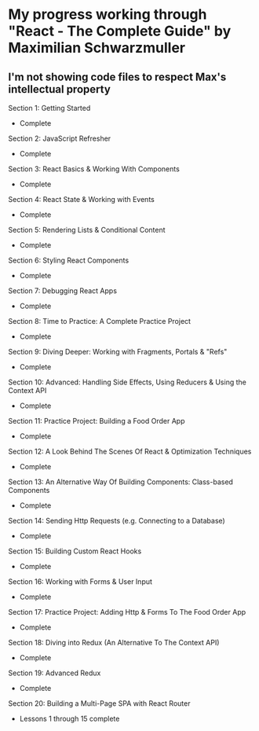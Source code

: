 # My progress working through "React - The Complete Guide" by Maximilian Schwarzmuller

## I'm not showing code files to respect Max's intellectual property

Section 1: Getting Started

- Complete

Section 2: JavaScript Refresher

- Complete

Section 3: React Basics & Working With Components

- Complete

Section 4: React State & Working with Events

- Complete

Section 5: Rendering Lists & Conditional Content

- Complete

Section 6: Styling React Components

- Complete

Section 7: Debugging React Apps

- Complete

Section 8: Time to Practice: A Complete Practice Project

- Complete

Section 9: Diving Deeper: Working with Fragments, Portals &
"Refs"

- Complete

Section 10: Advanced: Handling Side Effects, Using Reducers &
Using the Context API

- Complete

Section 11: Practice Project: Building a Food Order App

- Complete

Section 12: A Look Behind The Scenes Of React & Optimization
Techniques

- Complete

Section 13: An Alternative Way Of Building Components:
Class-based Components

- Complete

Section 14: Sending Http Requests (e.g. Connecting to a
Database)

- Complete

Section 15: Building Custom React Hooks

- Complete

Section 16: Working with Forms & User Input

- Complete

Section 17: Practice Project: Adding Http & Forms To The Food
Order App

- Complete

Section 18: Diving into Redux (An Alternative To The Context
API)

- Complete

Section 19: Advanced Redux

- Complete

Section 20: Building a Multi-Page SPA with React Router

- Lessons 1 through 15 complete
